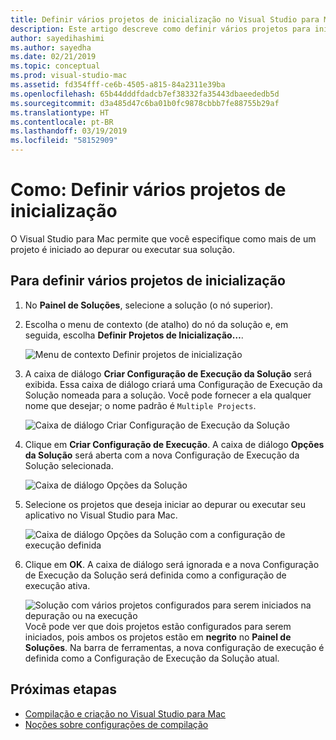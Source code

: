 ```yaml
---
title: Definir vários projetos de inicialização no Visual Studio para Mac
description: Este artigo descreve como definir vários projetos para inicialização na execução ou na depuração.
author: sayedihashimi
ms.author: sayedha
ms.date: 02/21/2019
ms.topic: conceptual
ms.prod: visual-studio-mac
ms.assetid: fd354fff-ce6b-4505-a815-84a2311e39ba
ms.openlocfilehash: 65b44dddfdadcb7ef38332fa35443dbaeededb5d
ms.sourcegitcommit: d3a485d47c6ba01b0fc9878cbbb7fe88755b29af
ms.translationtype: HT
ms.contentlocale: pt-BR
ms.lasthandoff: 03/19/2019
ms.locfileid: "58152909"
---
```

# <a name="how-to-set-multiple-startup-projects"></a>Como: Definir vários projetos de inicialização

O Visual Studio para Mac permite que você especifique como mais de um projeto é iniciado ao depurar ou executar sua solução.

## <a name="to-set-multiple-startup-projects"></a>Para definir vários projetos de inicialização

1.  No **Painel de Soluções**, selecione a solução (o nó superior).

2. Escolha o menu de contexto (de atalho) do nó da solução e, em seguida, escolha **Definir Projetos de Inicialização…**.

   ![Menu de contexto Definir projetos de inicialização](media/startup-proj-ctx-menu.png)

3. A caixa de diálogo **Criar Configuração de Execução da Solução** será exibida. Essa caixa de diálogo criará uma Configuração de Execução da Solução nomeada para a solução. Você pode fornecer a ela qualquer nome que desejar; o nome padrão é `Multiple Projects`.

   ![Caixa de diálogo Criar Configuração de Execução da Solução](media/create-sln-run-config.png)

4. Clique em **Criar Configuração de Execução**. A caixa de diálogo **Opções da Solução** será aberta com a nova Configuração de Execução da Solução selecionada.

   ![Caixa de diálogo Opções da Solução](media/sln-options-run-config-multi-projects.png)

5. Selecione os projetos que deseja iniciar ao depurar ou executar seu aplicativo no Visual Studio para Mac.

   ![Caixa de diálogo Opções da Solução com a configuração de execução definida](media/sln-options-run-config-multi-projects-configured.png)

6. Clique em **OK**. A caixa de diálogo será ignorada e a nova Configuração de Execução da Solução será definida como a configuração de execução ativa.

   ![Solução com vários projetos configurados para serem iniciados na depuração ou na execução](media/startup-project-configured.png) Você pode ver que dois projetos estão configurados para serem iniciados, pois ambos os projetos estão em **negrito** no **Painel de Soluções**. Na barra de ferramentas, a nova configuração de execução é definida como a Configuração de Execução da Solução atual.

## <a name="next-steps"></a>Próximas etapas

- [Compilação e criação no Visual Studio para Mac](compiling-and-building.md)
- [Noções sobre configurações de compilação](configurations.md)